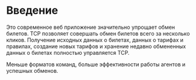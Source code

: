 # Введение

Это современное веб приложение значительно упрощает обмен билетов. TCP позволяет совершать обмен билетов всего за несколько кликов. Получение исходных данных о билетах, данных о тарифах и правилах, создание новых тарифов и хранение недавно обмененных данных о билетах полностью управляется TCP.

Меньше форматов команд, больше эффективности работы агентов и успешных обменов.

